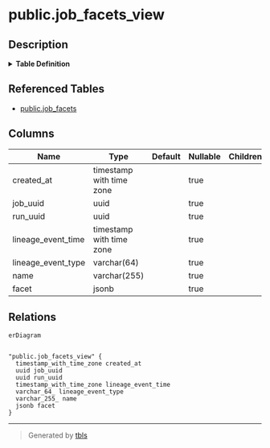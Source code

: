 # public.job_facets_view

## Description

<details>
<summary><strong>Table Definition</strong></summary>

```sql
CREATE VIEW job_facets_view AS (
 SELECT job_facets.created_at,
    job_facets.job_uuid,
    job_facets.run_uuid,
    job_facets.lineage_event_time,
    job_facets.lineage_event_type,
    job_facets.name,
    job_facets.facet
   FROM job_facets
)
```

</details>

## Referenced Tables

- [public.job_facets](public.job_facets.md)

## Columns

| Name | Type | Default | Nullable | Children | Parents | Comment |
| ---- | ---- | ------- | -------- | -------- | ------- | ------- |
| created_at | timestamp with time zone |  | true |  |  |  |
| job_uuid | uuid |  | true |  |  |  |
| run_uuid | uuid |  | true |  |  |  |
| lineage_event_time | timestamp with time zone |  | true |  |  |  |
| lineage_event_type | varchar(64) |  | true |  |  |  |
| name | varchar(255) |  | true |  |  |  |
| facet | jsonb |  | true |  |  |  |

## Relations

```mermaid
erDiagram


"public.job_facets_view" {
  timestamp_with_time_zone created_at
  uuid job_uuid
  uuid run_uuid
  timestamp_with_time_zone lineage_event_time
  varchar_64_ lineage_event_type
  varchar_255_ name
  jsonb facet
}
```

---

> Generated by [tbls](https://github.com/k1LoW/tbls)
